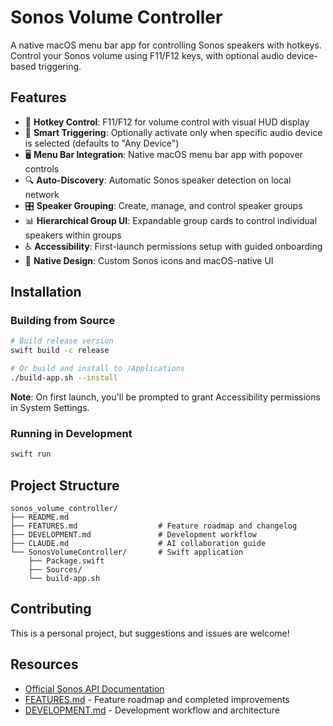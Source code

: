 # Sonos Volume Controller

A native macOS menu bar app for controlling Sonos speakers with hotkeys. Control your Sonos volume using F11/F12 keys, with optional audio device-based triggering.

## Features

- 🎹 **Hotkey Control**: F11/F12 for volume control with visual HUD display
- 🎯 **Smart Triggering**: Optionally activate only when specific audio device is selected (defaults to "Any Device")
- 🖥️ **Menu Bar Integration**: Native macOS menu bar app with popover controls
- 🔍 **Auto-Discovery**: Automatic Sonos speaker detection on local network
- 🎛️ **Speaker Grouping**: Create, manage, and control speaker groups
- 📊 **Hierarchical Group UI**: Expandable group cards to control individual speakers within groups
- ♿ **Accessibility**: First-launch permissions setup with guided onboarding
- 🎨 **Native Design**: Custom Sonos icons and macOS-native UI

## Installation

### Building from Source

```bash
# Build release version
swift build -c release

# Or build and install to /Applications
./build-app.sh --install
```

**Note**: On first launch, you'll be prompted to grant Accessibility permissions in System Settings.

### Running in Development

```bash
swift run
```

## Project Structure

```
sonos_volume_controller/
├── README.md
├── FEATURES.md                  # Feature roadmap and changelog
├── DEVELOPMENT.md               # Development workflow
├── CLAUDE.md                    # AI collaboration guide
└── SonosVolumeController/       # Swift application
    ├── Package.swift
    ├── Sources/
    └── build-app.sh
```

## Contributing

This is a personal project, but suggestions and issues are welcome!

## Resources

- [Official Sonos API Documentation](https://docs.sonos.com/docs/control-sonos-players)
- [FEATURES.md](FEATURES.md) - Feature roadmap and completed improvements
- [DEVELOPMENT.md](DEVELOPMENT.md) - Development workflow and architecture